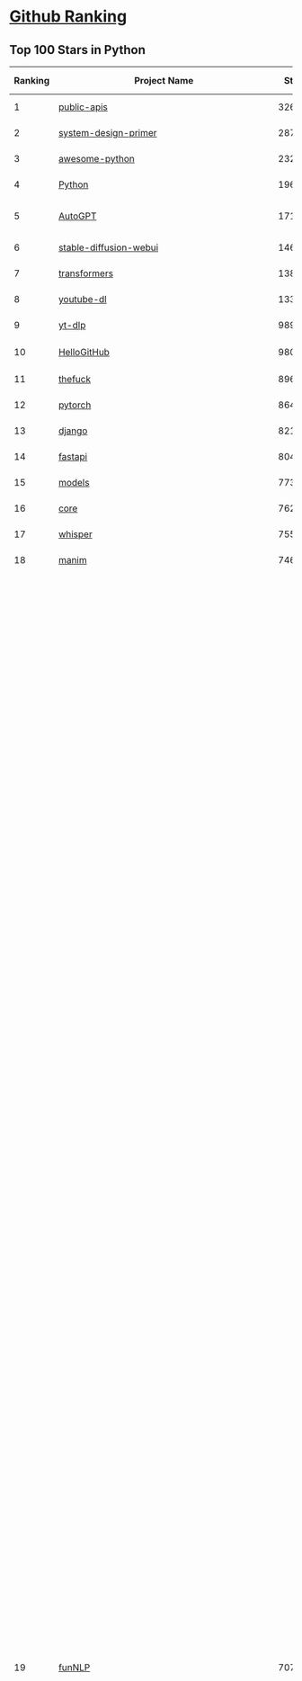 [Github Ranking](../README.md)
==========

## Top 100 Stars in Python

| Ranking | Project Name | Stars | Forks | Language | Open Issues | Description | Last Commit |
| ------- | ------------ | ----- | ----- | -------- | ----------- | ----------- | ----------- |
| 1 | [public-apis](https://github.com/public-apis/public-apis) | 326559 | 34637 | Python | 47 | A collective list of free APIs | 2024-10-31T19:50:02Z |
| 2 | [system-design-primer](https://github.com/donnemartin/system-design-primer) | 287997 | 47982 | Python | 231 | Learn how to design large-scale systems. Prep for the system design interview.  Includes Anki flashcards. | 2024-12-02T01:10:39Z |
| 3 | [awesome-python](https://github.com/vinta/awesome-python) | 232688 | 25207 | Python | 0 | An opinionated list of awesome Python frameworks, libraries, software and resources. | 2024-08-11T17:10:18Z |
| 4 | [Python](https://github.com/TheAlgorithms/Python) | 196965 | 46212 | Python | 63 | All Algorithms implemented in Python | 2025-02-03T20:10:47Z |
| 5 | [AutoGPT](https://github.com/Significant-Gravitas/AutoGPT) | 171059 | 44969 | Python | 172 | AutoGPT is the vision of accessible AI for everyone, to use and to build on. Our mission is to provide the tools, so that you can focus on what matters. | 2025-02-04T02:46:29Z |
| 6 | [stable-diffusion-webui](https://github.com/AUTOMATIC1111/stable-diffusion-webui) | 146811 | 27476 | Python | 2296 | Stable Diffusion web UI | 2025-01-30T17:36:09Z |
| 7 | [transformers](https://github.com/huggingface/transformers) | 138497 | 27794 | Python | 1010 | 🤗 Transformers: State-of-the-art Machine Learning for Pytorch, TensorFlow, and JAX. | 2025-02-03T20:59:57Z |
| 8 | [youtube-dl](https://github.com/ytdl-org/youtube-dl) | 133960 | 10195 | Python | 3699 | Command-line program to download videos from YouTube.com and other video sites | 2025-01-22T06:56:37Z |
| 9 | [yt-dlp](https://github.com/yt-dlp/yt-dlp) | 98971 | 7742 | Python | 1473 | A feature-rich command-line audio/video downloader | 2025-01-30T19:58:10Z |
| 10 | [HelloGitHub](https://github.com/521xueweihan/HelloGitHub) | 98081 | 9805 | Python | 186 | :octocat: 分享 GitHub 上有趣、入门级的开源项目。Share interesting, entry-level open source projects on GitHub. | 2025-01-27T03:53:33Z |
| 11 | [thefuck](https://github.com/nvbn/thefuck) | 89673 | 3610 | Python | 274 | Magnificent app which corrects your previous console command. | 2024-07-19T14:56:13Z |
| 12 | [pytorch](https://github.com/pytorch/pytorch) | 86466 | 23272 | Python | 14570 | Tensors and Dynamic neural networks in Python with strong GPU acceleration | 2025-02-04T04:02:55Z |
| 13 | [django](https://github.com/django/django) | 82157 | 32201 | Python | 0 | The Web framework for perfectionists with deadlines. | 2025-02-03T11:34:23Z |
| 14 | [fastapi](https://github.com/fastapi/fastapi) | 80475 | 6898 | Python | 52 | FastAPI framework, high performance, easy to learn, fast to code, ready for production | 2025-02-03T18:07:13Z |
| 15 | [models](https://github.com/tensorflow/models) | 77338 | 45704 | Python | 1065 | Models and examples built with TensorFlow | 2025-01-31T09:13:39Z |
| 16 | [core](https://github.com/home-assistant/core) | 76244 | 32286 | Python | 2850 | :house_with_garden: Open source home automation that puts local control and privacy first. | 2025-02-03T22:42:30Z |
| 17 | [whisper](https://github.com/openai/whisper) | 75512 | 9029 | Python | 0 | Robust Speech Recognition via Large-Scale Weak Supervision | 2025-01-04T20:56:17Z |
| 18 | [manim](https://github.com/3b1b/manim) | 74664 | 6503 | Python | 433 | Animation engine for explanatory math videos | 2025-01-08T16:22:03Z |
| 19 | [funNLP](https://github.com/fighting41love/funNLP) | 70745 | 14658 | Python | 29 | 中英文敏感词、语言检测、中外手机/电话归属地/运营商查询、名字推断性别、手机号抽取、身份证抽取、邮箱抽取、中日文人名库、中文缩写库、拆字词典、词汇情感值、停用词、反动词表、暴恐词表、繁简体转换、英文模拟中文发音、汪峰歌词生成器、职业名称词库、同义词库、反义词库、否定词库、汽车品牌词库、汽车零件词库、连续英文切割、各种中文词向量、公司名字大全、古诗词库、IT词库、财经词库、成语词库、地名词库、历史名人词库、诗词词库、医学词库、饮食词库、法律词库、汽车词库、动物词库、中文聊天语料、中文谣言数据、百度中文问答数据集、句子相似度匹配算法集合、bert资源、文本生成&摘要相关工具、cocoNLP信息抽取工具、国内电话号码正则匹配、清华大学XLORE:中英文跨语言百科知识图谱、清华大学人工智能技术系列报告、自然语言生成、NLU太难了系列、自动对联数据及机器人、用户名黑名单列表、罪名法务名词及分类模型、微信公众号语料、cs224n深度学习自然语言处理课程、中文手写汉字识别、中文自然语言处理 语料/数据集、变量命名神器、分词语料库+代码、任务型对话英文数据集、ASR 语音数据集 + 基于深度学习的中文语音识别系统、笑声检测器、Microsoft多语言数字/单位/如日期时间识别包、中华新华字典数据库及api(包括常用歇后语、成语、词语和汉字)、文档图谱自动生成、SpaCy 中文模型、Common Voice语音识别数据集新版、神经网络关系抽取、基于bert的命名实体识别、关键词(Keyphrase)抽取包pke、基于医疗领域知识图谱的问答系统、基于依存句法与语义角色标注的事件三元组抽取、依存句法分析4万句高质量标注数据、cnocr：用来做中文OCR的Python3包、中文人物关系知识图谱项目、中文nlp竞赛项目及代码汇总、中文字符数据、speech-aligner: 从“人声语音”及其“语言文本”产生音素级别时间对齐标注的工具、AmpliGraph: 知识图谱表示学习(Python)库：知识图谱概念链接预测、Scattertext 文本可视化(python)、语言/知识表示工具：BERT & ERNIE、中文对比英文自然语言处理NLP的区别综述、Synonyms中文近义词工具包、HarvestText领域自适应文本挖掘工具（新词发现-情感分析-实体链接等）、word2word：(Python)方便易用的多语言词-词对集：62种语言/3,564个多语言对、语音识别语料生成工具：从具有音频/字幕的在线视频创建自动语音识别(ASR)语料库、构建医疗实体识别的模型（包含词典和语料标注）、单文档非监督的关键词抽取、Kashgari中使用gpt-2语言模型、开源的金融投资数据提取工具、文本自动摘要库TextTeaser: 仅支持英文、人民日报语料处理工具集、一些关于自然语言的基本模型、基于14W歌曲知识库的问答尝试--功能包括歌词接龙and已知歌词找歌曲以及歌曲歌手歌词三角关系的问答、基于Siamese bilstm模型的相似句子判定模型并提供训练数据集和测试数据集、用Transformer编解码模型实现的根据Hacker News文章标题自动生成评论、用BERT进行序列标记和文本分类的模板代码、LitBank：NLP数据集——支持自然语言处理和计算人文学科任务的100部带标记英文小说语料、百度开源的基准信息抽取系统、虚假新闻数据集、Facebook: LAMA语言模型分析，提供Transformer-XL/BERT/ELMo/GPT预训练语言模型的统一访问接口、CommonsenseQA：面向常识的英文QA挑战、中文知识图谱资料、数据及工具、各大公司内部里大牛分享的技术文档 PDF 或者 PPT、自然语言生成SQL语句（英文）、中文NLP数据增强（EDA）工具、英文NLP数据增强工具 、基于医药知识图谱的智能问答系统、京东商品知识图谱、基于mongodb存储的军事领域知识图谱问答项目、基于远监督的中文关系抽取、语音情感分析、中文ULMFiT-情感分析-文本分类-语料及模型、一个拍照做题程序、世界各国大规模人名库、一个利用有趣中文语料库 qingyun 训练出来的中文聊天机器人、中文聊天机器人seqGAN、省市区镇行政区划数据带拼音标注、教育行业新闻语料库包含自动文摘功能、开放了对话机器人-知识图谱-语义理解-自然语言处理工具及数据、中文知识图谱：基于百度百科中文页面-抽取三元组信息-构建中文知识图谱、masr: 中文语音识别-提供预训练模型-高识别率、Python音频数据增广库、中文全词覆盖BERT及两份阅读理解数据、ConvLab：开源多域端到端对话系统平台、中文自然语言处理数据集、基于最新版本rasa搭建的对话系统、基于TensorFlow和BERT的管道式实体及关系抽取、一个小型的证券知识图谱/知识库、复盘所有NLP比赛的TOP方案、OpenCLaP：多领域开源中文预训练语言模型仓库、UER：基于不同语料+编码器+目标任务的中文预训练模型仓库、中文自然语言处理向量合集、基于金融-司法领域(兼有闲聊性质)的聊天机器人、g2pC：基于上下文的汉语读音自动标记模块、Zincbase 知识图谱构建工具包、诗歌质量评价/细粒度情感诗歌语料库、快速转化「中文数字」和「阿拉伯数字」、百度知道问答语料库、基于知识图谱的问答系统、jieba_fast 加速版的jieba、正则表达式教程、中文阅读理解数据集、基于BERT等最新语言模型的抽取式摘要提取、Python利用深度学习进行文本摘要的综合指南、知识图谱深度学习相关资料整理、维基大规模平行文本语料、StanfordNLP 0.2.0：纯Python版自然语言处理包、NeuralNLP-NeuralClassifier：腾讯开源深度学习文本分类工具、端到端的封闭域对话系统、中文命名实体识别：NeuroNER vs. BertNER、新闻事件线索抽取、2019年百度的三元组抽取比赛：“科学空间队”源码、基于依存句法的开放域文本知识三元组抽取和知识库构建、中文的GPT2训练代码、ML-NLP - 机器学习(Machine Learning)NLP面试中常考到的知识点和代码实现、nlp4han:中文自然语言处理工具集(断句/分词/词性标注/组块/句法分析/语义分析/NER/N元语法/HMM/代词消解/情感分析/拼写检查、XLM：Facebook的跨语言预训练语言模型、用基于BERT的微调和特征提取方法来进行知识图谱百度百科人物词条属性抽取、中文自然语言处理相关的开放任务-数据集-当前最佳结果、CoupletAI - 基于CNN+Bi-LSTM+Attention 的自动对对联系统、抽象知识图谱、MiningZhiDaoQACorpus - 580万百度知道问答数据挖掘项目、brat rapid annotation tool: 序列标注工具、大规模中文知识图谱数据：1.4亿实体、数据增强在机器翻译及其他nlp任务中的应用及效果、allennlp阅读理解:支持多种数据和模型、PDF表格数据提取工具 、 Graphbrain：AI开源软件库和科研工具，目的是促进自动意义提取和文本理解以及知识的探索和推断、简历自动筛选系统、基于命名实体识别的简历自动摘要、中文语言理解测评基准，包括代表性的数据集&基准模型&语料库&排行榜、树洞 OCR 文字识别 、从包含表格的扫描图片中识别表格和文字、语声迁移、Python口语自然语言处理工具集(英文)、 similarity：相似度计算工具包，java编写、海量中文预训练ALBERT模型 、Transformers 2.0 、基于大规模音频数据集Audioset的音频增强 、Poplar：网页版自然语言标注工具、图片文字去除，可用于漫画翻译 、186种语言的数字叫法库、Amazon发布基于知识的人-人开放领域对话数据集 、中文文本纠错模块代码、繁简体转换 、 Python实现的多种文本可读性评价指标、类似于人名/地名/组织机构名的命名体识别数据集 、东南大学《知识图谱》研究生课程(资料)、. 英文拼写检查库 、 wwsearch是企业微信后台自研的全文检索引擎、CHAMELEON：深度学习新闻推荐系统元架构 、 8篇论文梳理BERT相关模型进展与反思、DocSearch：免费文档搜索引擎、 LIDA：轻量交互式对话标注工具 、aili - the fastest in-memory index in the East 东半球最快并发索引 、知识图谱车音工作项目、自然语言生成资源大全 、中日韩分词库mecab的Python接口库、中文文本摘要/关键词提取、汉字字符特征提取器 (featurizer)，提取汉字的特征（发音特征、字形特征）用做深度学习的特征、中文生成任务基准测评 、中文缩写数据集、中文任务基准测评 - 代表性的数据集-基准(预训练)模型-语料库-baseline-工具包-排行榜、PySS3：面向可解释AI的SS3文本分类器机器可视化工具 、中文NLP数据集列表、COPE - 格律诗编辑程序、doccano：基于网页的开源协同多语言文本标注工具 、PreNLP：自然语言预处理库、简单的简历解析器，用来从简历中提取关键信息、用于中文闲聊的GPT2模型：GPT2-chitchat、基于检索聊天机器人多轮响应选择相关资源列表(Leaderboards、Datasets、Papers)、(Colab)抽象文本摘要实现集锦(教程 、词语拼音数据、高效模糊搜索工具、NLP数据增广资源集、微软对话机器人框架 、 GitHub Typo Corpus：大规模GitHub多语言拼写错误/语法错误数据集、TextCluster：短文本聚类预处理模块 Short text cluster、面向语音识别的中文文本规范化、BLINK：最先进的实体链接库、BertPunc：基于BERT的最先进标点修复模型、Tokenizer：快速、可定制的文本词条化库、中文语言理解测评基准，包括代表性的数据集、基准(预训练)模型、语料库、排行榜、spaCy 医学文本挖掘与信息提取 、 NLP任务示例项目代码集、 python拼写检查库、chatbot-list - 行业内关于智能客服、聊天机器人的应用和架构、算法分享和介绍、语音质量评价指标(MOSNet, BSSEval, STOI, PESQ, SRMR)、 用138GB语料训练的法文RoBERTa预训练语言模型 、BERT-NER-Pytorch：三种不同模式的BERT中文NER实验、无道词典 - 有道词典的命令行版本，支持英汉互查和在线查询、2019年NLP亮点回顾、 Chinese medical dialogue data 中文医疗对话数据集 、最好的汉字数字(中文数字)-阿拉伯数字转换工具、 基于百科知识库的中文词语多词义/义项获取与特定句子词语语义消歧、awesome-nlp-sentiment-analysis - 情感分析、情绪原因识别、评价对象和评价词抽取、LineFlow：面向所有深度学习框架的NLP数据高效加载器、中文医学NLP公开资源整理 、MedQuAD：(英文)医学问答数据集、将自然语言数字串解析转换为整数和浮点数、Transfer Learning in Natural Language Processing (NLP) 、面向语音识别的中文/英文发音辞典、Tokenizers：注重性能与多功能性的最先进分词器、CLUENER 细粒度命名实体识别 Fine Grained Named Entity Recognition、 基于BERT的中文命名实体识别、中文谣言数据库、NLP数据集/基准任务大列表、nlp相关的一些论文及代码, 包括主题模型、词向量(Word Embedding)、命名实体识别(NER)、文本分类(Text Classificatin)、文本生成(Text Generation)、文本相似性(Text Similarity)计算等，涉及到各种与nlp相关的算法，基于keras和tensorflow 、Python文本挖掘/NLP实战示例、 Blackstone：面向非结构化法律文本的spaCy pipeline和NLP模型通过同义词替换实现文本“变脸” 、中文 预训练 ELECTREA 模型: 基于对抗学习 pretrain Chinese Model 、albert-chinese-ner - 用预训练语言模型ALBERT做中文NER 、基于GPT2的特定主题文本生成/文本增广、开源预训练语言模型合集、多语言句向量包、编码、标记和实现：一种可控高效的文本生成方法、 英文脏话大列表 、attnvis：GPT2、BERT等transformer语言模型注意力交互可视化、CoVoST：Facebook发布的多语种语音-文本翻译语料库，包括11种语言(法语、德语、荷兰语、俄语、西班牙语、意大利语、土耳其语、波斯语、瑞典语、蒙古语和中文)的语音、文字转录及英文译文、Jiagu自然语言处理工具 - 以BiLSTM等模型为基础，提供知识图谱关系抽取 中文分词 词性标注 命名实体识别 情感分析 新词发现 关键词 文本摘要 文本聚类等功能、用unet实现对文档表格的自动检测，表格重建、NLP事件提取文献资源列表 、 金融领域自然语言处理研究资源大列表、CLUEDatasetSearch - 中英文NLP数据集：搜索所有中文NLP数据集，附常用英文NLP数据集 、medical_NER - 中文医学知识图谱命名实体识别 、(哈佛)讲因果推理的免费书、知识图谱相关学习资料/数据集/工具资源大列表、Forte：灵活强大的自然语言处理pipeline工具集 、Python字符串相似性算法库、PyLaia：面向手写文档分析的深度学习工具包、TextFooler：针对文本分类/推理的对抗文本生成模块、Haystack：灵活、强大的可扩展问答(QA)框架、中文关键短语抽取工具 | 2024-05-10T07:38:24Z |
| 20 | [DeepSeek-V3](https://github.com/deepseek-ai/DeepSeek-V3) | 70337 | 10740 | Python | 195 | None | 2025-01-26T01:29:50Z |
| 21 | [flask](https://github.com/pallets/flask) | 68692 | 16276 | Python | 2 | The Python micro framework for building web applications. | 2025-01-05T17:10:05Z |
| 22 | [screenshot-to-code](https://github.com/abi/screenshot-to-code) | 67921 | 8296 | Python | 90 | Drop in a screenshot and convert it to clean code (HTML/Tailwind/React/Vue) | 2025-01-24T17:13:09Z |
| 23 | [devops-exercises](https://github.com/bregman-arie/devops-exercises) | 67590 | 15127 | Python | 31 | Linux, Jenkins, AWS, SRE, Prometheus, Docker, Python, Ansible, Git, Kubernetes, Terraform, OpenStack, SQL, NoSQL, Azure, GCP, DNS, Elastic, Network, Virtualization. DevOps Interview Questions | 2025-01-25T17:57:43Z |
| 24 | [gpt_academic](https://github.com/binary-husky/gpt_academic) | 67227 | 8250 | Python | 406 | 为GPT/GLM等LLM大语言模型提供实用化交互接口，特别优化论文阅读/润色/写作体验，模块化设计，支持自定义快捷按钮&函数插件，支持Python和C++等项目剖析&自译解功能，PDF/LaTex论文翻译&总结功能，支持并行问询多种LLM模型，支持chatglm3等本地模型。接入通义千问, deepseekcoder, 讯飞星火, 文心一言, llama2, rwkv, claude2, moss等。 | 2025-01-29T15:29:44Z |
| 25 | [awesome-machine-learning](https://github.com/josephmisiti/awesome-machine-learning) | 66810 | 14770 | Python | 0 | A curated list of awesome Machine Learning frameworks, libraries and software. | 2024-12-16T21:26:20Z |
| 26 | [ComfyUI](https://github.com/comfyanonymous/ComfyUI) | 65671 | 7019 | Python | 1898 | The most powerful and modular diffusion model GUI, api and backend with a graph/nodes interface. | 2025-02-03T22:07:35Z |
| 27 | [d2l-zh](https://github.com/d2l-ai/d2l-zh) | 65451 | 11220 | Python | 0 | 《动手学深度学习》：面向中文读者、能运行、可讨论。中英文版被70多个国家的500多所大学用于教学。 | 2024-07-30T09:32:19Z |
| 28 | [cpython](https://github.com/python/cpython) | 65046 | 31021 | Python | 7203 | The Python programming language | 2025-02-04T00:05:51Z |
| 29 | [ansible](https://github.com/ansible/ansible) | 63871 | 23962 | Python | 547 | Ansible is a radically simple IT automation platform that makes your applications and systems easier to deploy and maintain. Automate everything from code deployment to network configuration to cloud management, in a language that approaches plain English, using SSH, with no agents to install on remote systems. https://docs.ansible.com. | 2025-01-30T17:32:33Z |
| 30 | [gpt4free](https://github.com/xtekky/gpt4free) | 63306 | 13540 | Python | 45 | The official gpt4free repository \| various collection of powerful language models \| gpt-4o and deepseek v3 & r1 | 2025-02-03T20:49:49Z |
| 31 | [PayloadsAllTheThings](https://github.com/swisskyrepo/PayloadsAllTheThings) | 62948 | 14945 | Python | 0 | A list of useful payloads and bypass for Web Application Security and Pentest/CTF | 2025-01-25T10:50:39Z |
| 32 | [keras](https://github.com/keras-team/keras) | 62454 | 19499 | Python | 225 | Deep Learning for humans | 2025-02-03T16:49:57Z |
| 33 | [sherlock](https://github.com/sherlock-project/sherlock) | 62187 | 7157 | Python | 87 | Hunt down social media accounts by username across social networks | 2025-02-03T08:47:52Z |
| 34 | [scikit-learn](https://github.com/scikit-learn/scikit-learn) | 60958 | 25554 | Python | 1555 | scikit-learn: machine learning in Python | 2025-02-04T02:48:02Z |
| 35 | [annotated_deep_learning_paper_implementations](https://github.com/labmlai/annotated_deep_learning_paper_implementations) | 58352 | 5941 | Python | 29 | 🧑‍🏫 60+ Implementations/tutorials of deep learning papers with side-by-side notes 📝; including transformers (original, xl, switch, feedback, vit, ...), optimizers (adam, adabelief, sophia, ...), gans(cyclegan, stylegan2, ...), 🎮 reinforcement learning (ppo, dqn), capsnet, distillation, ... 🧠 | 2024-08-24T09:18:59Z |
| 36 | [new-pac](https://github.com/Alvin9999/new-pac) | 58217 | 9713 | Python | 418 | 翻墙-科学上网、自由上网、免费科学上网、免费翻墙、fanqiang、油管youtube/视频下载、软件、VPN、一键翻墙浏览器，vps一键搭建翻墙服务器脚本/教程，免费shadowsocks/ss/ssr/v2ray/goflyway账号/节点，翻墙梯子，电脑、手机、iOS、安卓、windows、Mac、Linux、路由器翻墙、科学上网、youtube视频下载、youtube油管镜像/免翻墙网站、美区apple id共享账号、翻墙-科学上网-梯子 | 2025-02-04T04:02:13Z |
| 37 | [open-interpreter](https://github.com/OpenInterpreter/open-interpreter) | 58138 | 4983 | Python | 203 | A natural language interface for computers | 2025-01-24T13:02:04Z |
| 38 | [localstack](https://github.com/localstack/localstack) | 57508 | 4071 | Python | 268 | 💻 A fully functional local AWS cloud stack. Develop and test your cloud & Serverless apps offline | 2025-02-03T20:44:07Z |
| 39 | [llama](https://github.com/meta-llama/llama) | 57456 | 9687 | Python | 419 | Inference code for Llama models | 2025-01-26T21:42:26Z |
| 40 | [private-gpt](https://github.com/zylon-ai/private-gpt) | 55089 | 7398 | Python | 237 | Interact with your documents using the power of GPT, 100% privately, no data leaks | 2024-11-13T19:30:32Z |
| 41 | [you-get](https://github.com/soimort/you-get) | 54596 | 9701 | Python | 0 | :arrow_double_down: Dumb downloader that scrapes the web | 2025-01-04T02:13:08Z |
| 42 | [face_recognition](https://github.com/ageitgey/face_recognition) | 54043 | 13542 | Python | 757 | The world's simplest facial recognition api for Python and the command line | 2024-08-21T06:22:36Z |
| 43 | [scrapy](https://github.com/scrapy/scrapy) | 54009 | 10633 | Python | 431 | Scrapy, a fast high-level web crawling & scraping framework for Python. | 2025-02-03T19:33:07Z |
| 44 | [Real-Time-Voice-Cloning](https://github.com/CorentinJ/Real-Time-Voice-Cloning) | 53385 | 8881 | Python | 198 | Clone a voice in 5 seconds to generate arbitrary speech in real-time | 2024-08-14T19:54:03Z |
| 45 | [faceswap](https://github.com/deepfakes/faceswap) | 53151 | 13303 | Python | 27 | Deepfakes Software For All | 2024-11-19T23:13:32Z |
| 46 | [gpt-engineer](https://github.com/AntonOsika/gpt-engineer) | 52996 | 6911 | Python | 18 | Platform to experiment with the AI Software Engineer. Terminal based. NOTE: Very different from https://gptengineer.app | 2024-11-17T22:47:32Z |
| 47 | [requests](https://github.com/psf/requests) | 52448 | 9364 | Python | 185 | A simple, yet elegant, HTTP library. | 2025-02-03T16:59:00Z |
| 48 | [yolov5](https://github.com/ultralytics/yolov5) | 52154 | 16619 | Python | 192 | YOLOv5 🚀 in PyTorch > ONNX > CoreML > TFLite | 2025-01-30T16:42:48Z |
| 49 | [openpilot](https://github.com/commaai/openpilot) | 51764 | 9352 | Python | 116 | openpilot is an operating system for robotics. Currently, it upgrades the driver assistance system on 275+ supported cars. | 2025-02-04T04:01:13Z |
| 50 | [hackingtool](https://github.com/Z4nzu/hackingtool) | 51443 | 5533 | Python | 42 | ALL IN ONE Hacking Tool For Hackers | 2024-07-31T13:30:04Z |
| 51 | [rich](https://github.com/Textualize/rich) | 50546 | 1775 | Python | 192 | Rich is a Python library for rich text and beautiful formatting in the terminal. | 2024-12-02T16:01:57Z |
| 52 | [grok-1](https://github.com/xai-org/grok-1) | 49884 | 8341 | Python | 77 | Grok open release | 2024-08-30T04:17:25Z |
| 53 | [professional-programming](https://github.com/charlax/professional-programming) | 47263 | 3749 | Python | 0 | A collection of learning resources for curious software engineers | 2025-01-31T19:02:20Z |
| 54 | [big-list-of-naughty-strings](https://github.com/minimaxir/big-list-of-naughty-strings) | 46902 | 2151 | Python | 69 | The Big List of Naughty Strings is a list of strings which have a high probability of causing issues when used as user-input data. | 2024-04-18T03:26:59Z |
| 55 | [langflow](https://github.com/langflow-ai/langflow) | 46263 | 5067 | Python | 233 | Langflow is a low-code app builder for RAG and multi-agent AI applications. It’s Python-based and agnostic to any model, API, or database. | 2025-02-04T00:45:23Z |
| 56 | [PaddleOCR](https://github.com/PaddlePaddle/PaddleOCR) | 46106 | 7970 | Python | 47 | Awesome multilingual OCR toolkits based on PaddlePaddle (practical ultra lightweight OCR system, support 80+ languages recognition, provide data annotation and synthesis tools, support training and deployment among server, mobile, embedded and IoT devices) | 2025-02-03T11:36:54Z |
| 57 | [MetaGPT](https://github.com/geekan/MetaGPT) | 45909 | 5480 | Python | 49 | 🌟 The Multi-Agent Framework: First AI Software Company, Towards Natural Language Programming | 2024-12-18T02:20:32Z |
| 58 | [OpenHands](https://github.com/All-Hands-AI/OpenHands) | 45184 | 5003 | Python | 256 | 🙌 OpenHands: Code Less, Make More | 2025-02-04T02:31:12Z |
| 59 | [pandas](https://github.com/pandas-dev/pandas) | 44469 | 18186 | Python | 3601 | Flexible and powerful data analysis / manipulation library for Python, providing labeled data structures similar to R data.frame objects, statistical functions, and much more | 2025-02-04T03:27:33Z |
| 60 | [30-Days-Of-Python](https://github.com/Asabeneh/30-Days-Of-Python) | 44262 | 8467 | Python | 51 | 30 days of Python programming challenge is a step-by-step guide to learn the Python programming language in 30 days. This challenge may take more than100 days, follow your own pace.  These videos may help too: https://www.youtube.com/channel/UC7PNRuno1rzYPb1xLa4yktw | 2024-10-09T08:43:32Z |
| 61 | [Deep-Live-Cam](https://github.com/hacksider/Deep-Live-Cam) | 43585 | 6351 | Python | 7 | real time face swap and one-click video deepfake with only a single image | 2025-02-03T15:29:50Z |
| 62 | [Fooocus](https://github.com/lllyasviel/Fooocus) | 42968 | 6342 | Python | 195 | Focus on prompting and generating | 2025-01-24T10:55:35Z |
| 63 | [text-generation-webui](https://github.com/oobabooga/text-generation-webui) | 42151 | 5464 | Python | 211 | A Gradio web UI for Large Language Models with support for multiple inference backends. | 2025-02-03T20:58:07Z |
| 64 | [ChatGLM-6B](https://github.com/THUDM/ChatGLM-6B) | 41015 | 5243 | Python | 555 | ChatGLM-6B: An Open Bilingual Dialogue Language Model \| 开源双语对话语言模型 | 2024-06-27T04:05:25Z |
| 65 | [python-patterns](https://github.com/faif/python-patterns) | 40865 | 6956 | Python | 11 | A collection of design patterns/idioms in Python | 2024-09-05T20:53:59Z |
| 66 | [odoo](https://github.com/odoo/odoo) | 40350 | 26180 | Python | 2994 | Odoo. Open Source Apps To Grow Your Business. | 2025-02-04T02:56:28Z |
| 67 | [diagrams](https://github.com/mingrammer/diagrams) | 40208 | 2576 | Python | 306 | :art: Diagram as Code for prototyping cloud system architectures | 2025-02-04T02:52:50Z |
| 68 | [ailearning](https://github.com/apachecn/ailearning) | 39998 | 11491 | Python | 2 | AiLearning：数据分析+机器学习实战+线性代数+PyTorch+NLTK+TF2 | 2024-11-12T16:21:55Z |
| 69 | [stablediffusion](https://github.com/Stability-AI/stablediffusion) | 39935 | 5129 | Python | 243 | High-Resolution Image Synthesis with Latent Diffusion Models | 2024-10-10T21:28:57Z |
| 70 | [sentry](https://github.com/getsentry/sentry) | 39905 | 4257 | Python | 2033 | Developer-first error tracking and performance monitoring | 2025-02-04T03:44:47Z |
| 71 | [GPT-SoVITS](https://github.com/RVC-Boss/GPT-SoVITS) | 39748 | 4458 | Python | 665 | 1 min voice data can also be used to train a good TTS model! (few shot voice cloning) | 2025-01-18T12:51:48Z |
| 72 | [black](https://github.com/psf/black) | 39514 | 2519 | Python | 344 | The uncompromising Python code formatter | 2025-01-29T22:29:55Z |
| 73 | [LLaMA-Factory](https://github.com/hiyouga/LLaMA-Factory) | 39245 | 4817 | Python | 261 | Unified Efficient Fine-Tuning of 100+ LLMs & VLMs (ACL 2024) | 2025-02-01T04:43:30Z |
| 74 | [ColossalAI](https://github.com/hpcaitech/ColossalAI) | 39039 | 4361 | Python | 400 | Making large AI models cheaper, faster and more accessible | 2025-02-03T17:59:57Z |
| 75 | [nanoGPT](https://github.com/karpathy/nanoGPT) | 38991 | 6341 | Python | 218 | The simplest, fastest repository for training/finetuning medium-sized GPTs. | 2024-12-09T23:53:04Z |
| 76 | [cheat.sh](https://github.com/chubin/cheat.sh) | 38875 | 1809 | Python | 121 | the only cheat sheet you need | 2025-02-01T13:32:00Z |
| 77 | [Deep-Learning-Papers-Reading-Roadmap](https://github.com/floodsung/Deep-Learning-Papers-Reading-Roadmap) | 38692 | 7339 | Python | 50 | Deep Learning papers reading roadmap for anyone who are eager to learn this amazing tech! | 2022-11-27T13:18:32Z |
| 78 | [autogen](https://github.com/microsoft/autogen) | 38678 | 5663 | Python | 520 | A programming framework for agentic AI 🤖 PyPi: autogen-agentchat Discord: https://aka.ms/autogen-discord Office Hour: https://aka.ms/autogen-officehour | 2025-02-04T01:39:57Z |
| 79 | [bert](https://github.com/google-research/bert) | 38588 | 9658 | Python | 790 | TensorFlow code and pre-trained models for BERT | 2024-07-23T23:39:41Z |
| 80 | [airflow](https://github.com/apache/airflow) | 38548 | 14578 | Python | 1094 | Apache Airflow - A platform to programmatically author, schedule, and monitor workflows | 2025-02-04T03:44:52Z |
| 81 | [llama_index](https://github.com/run-llama/llama_index) | 38527 | 5508 | Python | 619 | LlamaIndex is the leading framework for building LLM-powered agents over your data. | 2025-02-03T22:32:43Z |
| 82 | [mitmproxy](https://github.com/mitmproxy/mitmproxy) | 37756 | 4101 | Python | 327 | An interactive TLS-capable intercepting HTTP proxy for penetration testers and software developers. | 2025-02-03T23:37:40Z |
| 83 | [FastChat](https://github.com/lm-sys/FastChat) | 37634 | 4605 | Python | 794 | An open platform for training, serving, and evaluating large language models. Release repo for Vicuna and Chatbot Arena. | 2025-01-31T09:08:39Z |
| 84 | [TTS](https://github.com/coqui-ai/TTS) | 37332 | 4661 | Python | 15 | 🐸💬 - a deep learning toolkit for Text-to-Speech, battle-tested in research and production | 2024-08-16T12:07:14Z |
| 85 | [quivr](https://github.com/QuivrHQ/quivr) | 37195 | 3620 | Python | 45 | Opiniated RAG for integrating GenAI in your apps 🧠   Focus on your product rather than the RAG. Easy integration in existing products with customisation!  Any LLM: GPT4, Groq, Llama. Any Vectorstore: PGVector, Faiss. Any Files. Anyway you want.  | 2025-02-03T16:11:42Z |
| 86 | [Open-Assistant](https://github.com/LAION-AI/Open-Assistant) | 37189 | 3259 | Python | 225 | OpenAssistant is a chat-based assistant that understands tasks, can interact with third-party systems, and retrieve information dynamically to do so. | 2024-08-17T01:55:35Z |
| 87 | [streamlit](https://github.com/streamlit/streamlit) | 37062 | 3192 | Python | 942 | Streamlit — A faster way to build and share data apps. | 2025-02-04T01:59:08Z |
| 88 | [WeChatMsg](https://github.com/LC044/WeChatMsg) | 36849 | 3801 | Python | 56 | 提取微信聊天记录，将其导出成HTML、Word、Excel文档永久保存，对聊天记录进行分析生成年度聊天报告，用聊天数据训练专属于个人的AI聊天助手 | 2025-01-02T13:14:29Z |
| 89 | [python-cheatsheet](https://github.com/gto76/python-cheatsheet) | 36790 | 6517 | Python | 5 | Comprehensive Python Cheatsheet | 2025-02-04T02:32:02Z |
| 90 | [interview_internal_reference](https://github.com/0voice/interview_internal_reference) | 36765 | 9454 | Python | 28 | 2023年最新总结，阿里，腾讯，百度，美团，头条等技术面试题目，以及答案，专家出题人分析汇总。 | 2024-05-20T12:04:02Z |
| 91 | [DeepSpeed](https://github.com/deepspeedai/DeepSpeed) | 36499 | 4224 | Python | 992 | DeepSpeed is a deep learning optimization library that makes distributed training and inference easy, efficient, and effective. | 2025-02-04T01:46:41Z |
| 92 | [GFPGAN](https://github.com/TencentARC/GFPGAN) | 36242 | 6002 | Python | 350 | GFPGAN aims at developing Practical Algorithms for Real-world Face Restoration. | 2024-07-26T18:44:02Z |
| 93 | [markitdown](https://github.com/microsoft/markitdown) | 36097 | 1614 | Python | 122 | Python tool for converting files and office documents to Markdown. | 2025-02-01T06:23:28Z |
| 94 | [vllm](https://github.com/vllm-project/vllm) | 36080 | 5461 | Python | 1177 | A high-throughput and memory-efficient inference and serving engine for LLMs | 2025-02-04T03:55:46Z |
| 95 | [ultralytics](https://github.com/ultralytics/ultralytics) | 36012 | 6938 | Python | 667 | Ultralytics YOLO11 🚀 | 2025-02-04T02:08:47Z |
| 96 | [wtfpython](https://github.com/satwikkansal/wtfpython) | 35983 | 2666 | Python | 72 | What the f*ck Python? 😱 | 2025-01-16T18:18:13Z |
| 97 | [OpenBB](https://github.com/OpenBB-finance/OpenBB) | 35956 | 3263 | Python | 36 | Investment Research for Everyone, Everywhere. | 2025-02-04T00:37:43Z |
| 98 | [DragGAN](https://github.com/XingangPan/DragGAN) | 35839 | 3457 | Python | 144 | Official Code for DragGAN (SIGGRAPH 2023) | 2024-05-18T17:51:40Z |
| 99 | [freqtrade](https://github.com/freqtrade/freqtrade) | 35805 | 6989 | Python | 38 | Free, open source crypto trading bot | 2025-02-04T03:03:59Z |
| 100 | [gradio](https://github.com/gradio-app/gradio) | 35715 | 2687 | Python | 452 | Build and share delightful machine learning apps, all in Python. 🌟 Star to support our work! | 2025-02-04T00:24:54Z |

